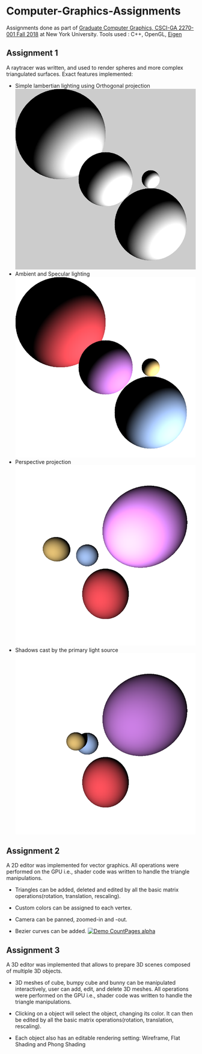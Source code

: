 # Computer-Graphics-Assignments
Assignments done as part of [Graduate Computer Graphics, CSCI-GA 2270-001 Fall 2018](https://github.com/danielepanozzo/cg) at New York University. Tools used : C++, OpenGL, [Eigen](http://eigen.tuxfamily.org/index.php?title=Main_Page)

## Assignment 1
A raytracer was written, and used to render spheres and more complex triangulated surfaces. Exact features implemented:
* Simple lambertian lighting using Orthogonal projection
![Image1](https://github.com/bhavanibhamidipaty/Computer-Graphics-Assignments/blob/master/Assignment1_1.png)
* Ambient and Specular lighting
![Image2](https://github.com/bhavanibhamidipaty/Computer-Graphics-Assignments/blob/master/Assignment1_2.png)
* Perspective projection
![Image3](https://github.com/bhavanibhamidipaty/Computer-Graphics-Assignments/blob/master/Assignment1_3.png)
* Shadows cast by the primary light source
![Image4](https://github.com/bhavanibhamidipaty/Computer-Graphics-Assignments/blob/master/Assignment1_4.png)

## Assignment 2
A 2D editor was implemented for vector graphics. All operations were performed on the GPU i.e., shader code was written to handle the triangle manipulations.

* Triangles can be added, deleted and edited by all the basic matrix operations(rotation, translation, rescaling). 

* Custom colors can be assigned to each vertex.

* Camera can be panned, zoomed-in and -out.

* Bezier curves can be added.
[![Demo CountPages alpha](https://share.gifyoutube.com/KzB6Gb.gif)](https://www.youtube.com/watch?v=ek1j272iAmc)

## Assignment 3
A 3D editor was implemented that allows to prepare 3D scenes composed of multiple 3D objects. 

* 3D meshes of cube, bumpy cube and bunny can be manipulated interactively, user can add, edit, and delete 3D meshes. All operations were performed on the GPU i.e., shader code was written to handle the triangle manipulations.

* Clicking on a object will select the object, changing its color. It can then be edited by all the basic matrix operations(rotation, translation, rescaling). 

* Each object also has an editable rendering setting: Wireframe, Flat Shading and Phong Shading
